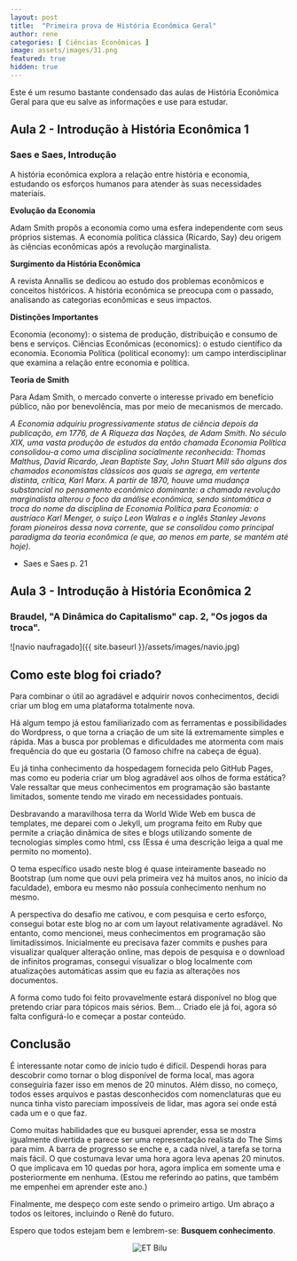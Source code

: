 ```yaml
---
layout: post
title:  "Primeira prova de História Econômica Geral"
author: rene
categories: [ Ciências Econômicas ]
image: assets/images/31.png
featured: true
hidden: true
---
```

Este é um resumo bastante condensado das aulas de História Econômica Geral para que eu salve as informações e use para estudar.

## Aula 2 - Introdução à História Econômica 1
### Saes e Saes, Introdução

A história econômica explora a relação entre história e economia, estudando os esforços humanos para atender às suas necessidades materiais.

**Evolução da Economia**

Adam Smith propôs a economia como uma esfera independente com seus próprios sistemas.
A economia política clássica (Ricardo, Say) deu origem às ciências econômicas após a revolução marginalista.

**Surgimento da História Econômica**

A revista Annallis se dedicou ao estudo dos problemas econômicos e conceitos históricos.
A história econômica se preocupa com o passado, analisando as categorias econômicas e seus impactos.

**Distinções Importantes**

Economia (economy): o sistema de produção, distribuição e consumo de bens e serviços.
Ciências Econômicas (economics): o estudo científico da economia.
Economia Política (political economy): um campo interdisciplinar que examina a relação entre economia e política.

**Teoria de Smith**

Para Adam Smith, o mercado converte o interesse privado em benefício público, não por benevolência, mas por meio de mecanismos de mercado.

*A Economia adquiriu progressivamente status de ciência depois da publicação, em 1776, de A Riqueza das Nações, de Adam Smith. No século XIX, uma vasta produção de estudos da então chamada Economia Política consolidou-a como uma disciplina socialmente reconhecida: Thomas Malthus, David Ricardo, Jean Baptiste Say, John Stuart Mill são alguns dos chamados economistas clássicos aos quais se agrega, em vertente distinta, crítica, Karl Marx. A partir de 1870, houve uma mudança substancial no pensamento econômico dominante: a chamada revolução marginalista alterou o foco da análise econômica, sendo sintomática a troca do nome da disciplina de Economia Política para Economia: o austríaco Karl Menger, o suíço Leon Walras e o inglês Stanley Jevons foram pioneiros dessa nova corrente, que se consolidou como principal paradigma da teoria econômica (e que, ao menos em parte, se mantém até hoje).*
- Saes e Saes p. 21


## Aula 3 - Introdução à História Econômica 2
### Braudel, "A Dinâmica do Capitalismo" cap. 2, "Os jogos da troca".

![navio naufragado]({{ site.baseurl }}/assets/images/navio.jpg)

## Como este blog foi criado?

Para combinar o útil ao agradável e adquirir novos conhecimentos, decidi criar um blog em uma plataforma totalmente nova.

Há algum tempo já estou familiarizado com as ferramentas e possibilidades do Wordpress, o que torna a criação de um site lá extremamente simples e rápida. Mas a busca por problemas e dificuldades me atormenta com mais frequência do que eu gostaria (O famoso chifre na cabeça de égua).

Eu já tinha conhecimento da hospedagem fornecida pelo GitHub Pages, mas como eu poderia criar um blog agradável aos olhos de forma estática? Vale ressaltar que meus conhecimentos em programação são bastante limitados, somente tendo me virado em necessidades pontuais.

Desbravando a maravilhosa terra da World Wide Web em busca de templates, me deparei com o Jekyll, um programa feito em Ruby que permite a criação dinâmica de sites e blogs utilizando somente de tecnologias simples como html, css (Essa é uma descrição leiga a qual me permito no momento).

O tema específico usado neste blog é quase inteiramente baseado no Bootstrap (um nome que ouvi pela primeira vez há muitos anos, no início da faculdade), embora eu mesmo não possuía conhecimento nenhum no mesmo.

A perspectiva do desafio me cativou, e com pesquisa e certo esforço, consegui botar este blog no ar com um layout relativamente agradável. No entanto, como mencionei, meus conhecimentos em programação são limitadíssimos. Inicialmente eu precisava fazer commits e pushes para visualizar qualquer alteração online, mas depois de pesquisa e o download de infinitos programas, consegui visualizar o blog localmente com atualizações automáticas assim que eu fazia as alterações nos documentos.

A forma como tudo foi feito provavelmente estará disponível no blog que pretendo criar para tópicos mais sérios. Bem... Criado ele já foi, agora só falta configurá-lo e começar a postar conteúdo.

## Conclusão

É interessante notar como de início tudo é difícil. Despendi horas para descobrir como tornar o blog disponível de forma local, mas agora conseguiria fazer isso em menos de 20 minutos. Além disso, no começo, todos esses arquivos e pastas desconhecidos com nomenclaturas que eu nunca tinha visto pareciam impossíveis de lidar, mas agora sei onde está cada um e o que faz.

Como muitas habilidades que eu busquei aprender, essa se mostra igualmente divertida e parece ser uma representação realista do The Sims para mim. A barra de progresso se enche e, a cada nível, a tarefa se torna mais fácil. O que costumava levar uma hora agora leva apenas 20 minutos. O que implicava em 10 quedas por hora, agora implica em somente uma e posteriormente em nenhuma. (Estou me referindo ao patins, que também me empenhei em aprender este ano.)

Finalmente, me despeço com este sendo o primeiro artigo. Um abraço a todos os leitores, incluindo o Renê do futuro. 

Espero que todos estejam bem e lembrem-se: **Busquem conhecimento**.

<div style="text-align:center;">
  <img src="{{ site.baseurl }}/assets/images/ET-Bilu.webp" alt="ET Bilu">
</div>
